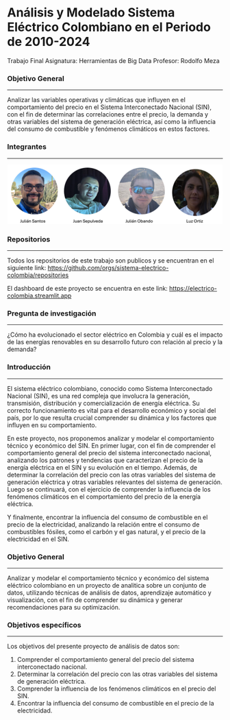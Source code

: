 #  Análisis y Modelado Sistema Eléctrico Colombiano en el Periodo de 2010-2024

Trabajo Final Asignatura: Herramientas de Big Data
Profesor: Rodolfo Meza

### Objetivo General
-----
Analizar las variables operativas y climáticas que influyen en el comportamiento del precio en el Sistema Interconectado Nacional (SIN), con el fin de determinar las correlaciones entre el precio, la demanda y otras variables del sistema de generación eléctrica, así como la influencia del consumo de combustible y fenómenos climáticos en estos factores.


### **Integrantes**
------

![image.png](./img/integrantes.png)

### **Repositorios**
----

Todos los repositorios de este trabajo son publicos y se encuentran en el siguiente link:
https://github.com/orgs/sistema-electrico-colombia/repositories


El dashboard de este proyecto se encuentra en este link: https://electrico-colombia.streamlit.app


### **Pregunta de investigación**
------

¿Cómo ha evolucionado el sector eléctrico en Colombia y cuál es el impacto de las energías renovables en su desarrollo futuro con relación al precio y la demanda?

### **Introducción**
------

El sistema eléctrico colombiano, conocido como Sistema Interconectado Nacional (SIN), es una red compleja que involucra la generación, transmisión, distribución y comercialización de energía eléctrica. Su correcto funcionamiento es vital para el desarrollo económico y social del país, por lo que resulta crucial comprender su dinámica y los factores que influyen en su comportamiento.

En este proyecto, nos proponemos analizar y modelar el comportamiento técnico y económico del SIN.  En primer lugar, con el fin de comprender el comportamiento general del precio del sistema interconectado nacional, analizando los patrones y tendencias que caracterizan el precio de la energía eléctrica en el SIN y su evolución en el tiempo.  Además, de determinar la correlación del precio con las otras variables del sistema de generación eléctrica y otras variables relevantes del sistema de generación.  Luego se continuará, con el ejercicio de comprender la influencia de los fenómenos climáticos en el comportamiento del precio de la energía eléctrica.

Y finalmente, encontrar la influencia del consumo de combustible en el precio de la electricidad, analizando la relación entre el consumo de combustibles fósiles, como el carbón y el gas natural, y el precio de la electricidad en el SIN.

### **Objetivo General**
---

Analizar y modelar el comportamiento técnico y económico del sistema eléctrico colombiano en un proyecto de analitica sobre un conjunto de datos,  utilizando técnicas de análisis de datos, aprendizaje automático y visualización, con el fin de comprender su dinámica y generar recomendaciones para su optimización.

### **Objetivos específicos**
---

Los objetivos del presente proyecto de análisis de datos son:

1. Comprender el comportamiento general del precio del sistema interconectado nacional.
2. Determinar la correlación del precio con las otras variables del sistema de generación eléctrica.
3. Comprender la influencia de los fenómenos climáticos en el precio del SIN.
4. Encontrar la influencia del consumo de combustible en el precio de la electricidad.